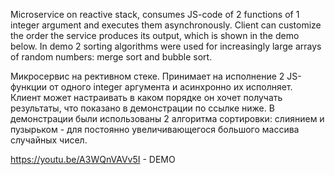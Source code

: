 Microservice on reactive stack, consumes JS-code of 2 functions of 1 integer argument and executes them asynchronously. Client can customize the order the service produces its output, which is shown in the demo below. In demo 2 sorting algorithms were used for increasingly large arrays of random numbers: merge sort and bubble sort.

Микросервис на рективном стеке. Принимает на исполнение 2 JS-функции от одного integer аргумента и асинхронно их исполняет. Клиент может настраивать в каком порядке он хочет получать результаты, что показано в демонстрации по ссылке ниже. В демонстрации были использованы 2 алгоритма сортировки: слиянием и пузырьком - для постоянно увеличивающегося большого массива случайных чисел.


https://youtu.be/A3WQnVAVv5I - DEMO

